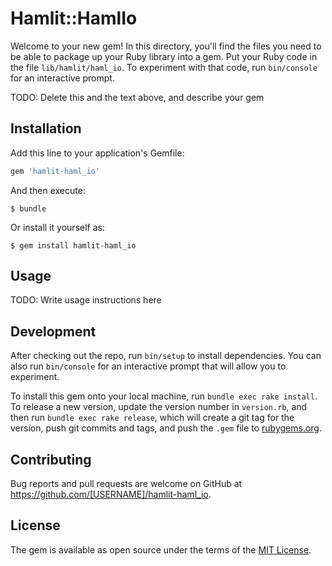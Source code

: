 # Hamlit::HamlIo

Welcome to your new gem! In this directory, you'll find the files you need to be able to package up your Ruby library into a gem. Put your Ruby code in the file `lib/hamlit/haml_io`. To experiment with that code, run `bin/console` for an interactive prompt.

TODO: Delete this and the text above, and describe your gem

## Installation

Add this line to your application's Gemfile:

```ruby
gem 'hamlit-haml_io'
```

And then execute:

    $ bundle

Or install it yourself as:

    $ gem install hamlit-haml_io

## Usage

TODO: Write usage instructions here

## Development

After checking out the repo, run `bin/setup` to install dependencies. You can also run `bin/console` for an interactive prompt that will allow you to experiment.

To install this gem onto your local machine, run `bundle exec rake install`. To release a new version, update the version number in `version.rb`, and then run `bundle exec rake release`, which will create a git tag for the version, push git commits and tags, and push the `.gem` file to [rubygems.org](https://rubygems.org).

## Contributing

Bug reports and pull requests are welcome on GitHub at https://github.com/[USERNAME]/hamlit-haml_io.

## License

The gem is available as open source under the terms of the [MIT License](https://opensource.org/licenses/MIT).
